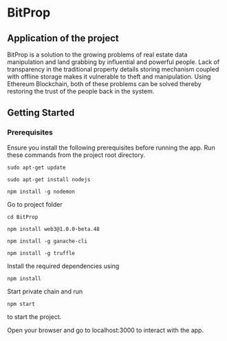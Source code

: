 # BitProp

## Application of the project

BitProp is a solution to the growing problems of real estate data manipulation and land grabbing by influential and powerful people.
Lack of transparency in the traditional property details storing mechanism coupled with offline storage makes it vulnerable to theft and manipulation.
Using Ethereum Blockchain, both of these problems can be solved thereby restoring the trust of the people back in the system.

## Getting Started

### Prerequisites

Ensure you install the following prerequisites before running the app.
Run these commands from the project root directory.

```
sudo apt-get update
```
```
sudo apt-get install nodejs
```
```
npm install -g nodemon
```
Go to project folder
```
cd BitProp
```
```
npm install web3@1.0.0-beta.48
```
```
npm install -g ganache-cli
```
```
npm install -g truffle
```
Install the required dependencies using 
```
npm install
```
Start private chain and run
```
npm start
```
to start the project.

Open your browser and go to localhost:3000 to interact with the app.
